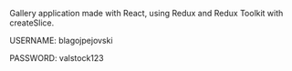 Gallery application made with React, using Redux and Redux Toolkit with createSlice.

USERNAME: blagojpejovski

PASSWORD: valstock123
